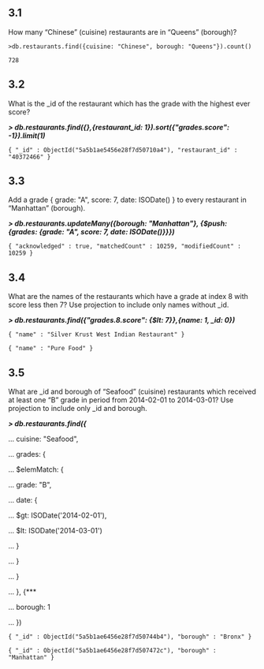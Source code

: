 ## 3.1 ##
How many “Chinese” (cuisine) restaurants are in “Queens” (borough)?

<pre><code>>db.restaurants.find({cuisine: "Chinese", borough: "Queens"}).count()</code></pre>

```728```

## 3.2 ##
What is the _id of the restaurant which has the grade with the highest ever score?

***> db.restaurants.find({},{restaurant_id: 1}).sort({"grades.score": -1}).limit(1)***

```{ "_id" : ObjectId("5a5b1ae5456e28f7d50710a4"), "restaurant_id" : "40372466" }```

## 3.3 ##
Add a grade { grade: "A", score: 7, date: ISODate() } to every restaurant in “Manhattan” (borough).

***> db.restaurants.updateMany({borough: "Manhattan"}, {$push: {grades: {grade: "A", score: 7, date: ISODate()}}})***

```{ "acknowledged" : true, "matchedCount" : 10259, "modifiedCount" : 10259 }```

## 3.4 ##
What are the names of the restaurants which have a grade at index 8 with score less then 7? Use projection to include only names 
without _id.

***> db.restaurants.find({"grades.8.score": {$lt: 7}},{name: 1, _id: 0})***

```{ "name" : "Silver Krust West Indian Restaurant" }```

```{ "name" : "Pure Food" }```

## 3.5 ##
What are _id and borough of “Seafood” (cuisine) restaurants which received at least one “B” grade in period from 2014-02-01 to 
2014-03-01? Use projection to include only _id and borough.

***> db.restaurants.find({***

...         cuisine: "Seafood",

...         grades: {

...             $elemMatch: {

...                 grade: "B",

...                 date: {

...                     $gt: ISODate('2014-02-01'),

...                     $lt: ISODate('2014-03-01')

...                 }

...             }

...         }

...     }, {***

...         borough: 1

...     })

```{ "_id" : ObjectId("5a5b1ae6456e28f7d50744b4"), "borough" : "Bronx" }```

```{ "_id" : ObjectId("5a5b1ae6456e28f7d507472c"), "borough" : "Manhattan" }```
